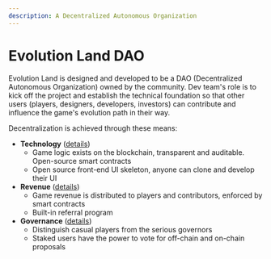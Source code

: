 ```yaml
---
description: A Decentralized Autonomous Organization
---
```


# Evolution Land DAO

Evolution Land is designed and developed to be a DAO \(Decentralized Autonomous Organization\) owned by the community. Dev team's role is to kick off the project and establish the technical foundation so that other users \(players, designers, developers, investors\) can contribute and influence the game's evolution path in their way.

Decentralization is achieved through these means:

* **Technology** \([details](../../overview/developers.md)\)
  * Game logic exists on the blockchain, transparent and auditable. Open-source smart contracts
  * Open source front-end UI skeleton, anyone can clone and develop their UI
* **Revenue** \([details](revenue-model.md)\)
  * Game revenue is distributed to players and contributors, enforced by smart contracts
  * Built-in referral program
* **Governance** \([details](governance.md)\)
  * Distinguish casual players from the serious governors
  * Staked users have the power to vote for off-chain and on-chain proposals

